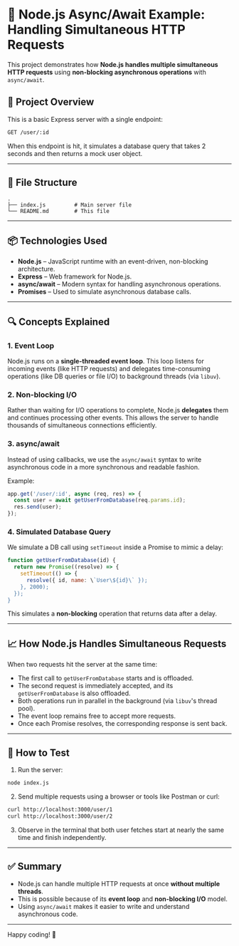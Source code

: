
# 🧠 Node.js Async/Await Example: Handling Simultaneous HTTP Requests

This project demonstrates how **Node.js handles multiple simultaneous HTTP requests** using **non-blocking asynchronous operations** with `async/await`.

## 🚀 Project Overview

This is a basic Express server with a single endpoint:

```bash
GET /user/:id
```

When this endpoint is hit, it simulates a database query that takes 2 seconds and then returns a mock user object.

---

## 📁 File Structure

```
.
├── index.js         # Main server file
└── README.md        # This file
```

---

## 📦 Technologies Used

- **Node.js** – JavaScript runtime with an event-driven, non-blocking architecture.
- **Express** – Web framework for Node.js.
- **async/await** – Modern syntax for handling asynchronous operations.
- **Promises** – Used to simulate asynchronous database calls.

---

## 🔍 Concepts Explained

### 1. Event Loop

Node.js runs on a **single-threaded event loop**. This loop listens for incoming events (like HTTP requests) and delegates time-consuming operations (like DB queries or file I/O) to background threads (via `libuv`).

### 2. Non-blocking I/O

Rather than waiting for I/O operations to complete, Node.js **delegates** them and continues processing other events. This allows the server to handle thousands of simultaneous connections efficiently.

### 3. async/await

Instead of using callbacks, we use the `async/await` syntax to write asynchronous code in a more synchronous and readable fashion.

Example:

```js
app.get('/user/:id', async (req, res) => {
  const user = await getUserFromDatabase(req.params.id);
  res.send(user);
});
```

### 4. Simulated Database Query

We simulate a DB call using `setTimeout` inside a Promise to mimic a delay:

```js
function getUserFromDatabase(id) {
  return new Promise((resolve) => {
    setTimeout(() => {
      resolve({ id, name: \`User\${id}\` });
    }, 2000);
  });
}
```

This simulates a **non-blocking** operation that returns data after a delay.

---

## 📈 How Node.js Handles Simultaneous Requests

When two requests hit the server at the same time:

- The first call to `getUserFromDatabase` starts and is offloaded.
- The second request is immediately accepted, and its `getUserFromDatabase` is also offloaded.
- Both operations run in parallel in the background (via `libuv`'s thread pool).
- The event loop remains free to accept more requests.
- Once each Promise resolves, the corresponding response is sent back.

---

## 🧪 How to Test

1. Run the server:

```bash
node index.js
```

2. Send multiple requests using a browser or tools like Postman or curl:

```bash
curl http://localhost:3000/user/1
curl http://localhost:3000/user/2
```

3. Observe in the terminal that both user fetches start at nearly the same time and finish independently.

---

## ✅ Summary

- Node.js can handle multiple HTTP requests at once **without multiple threads**.
- This is possible because of its **event loop** and **non-blocking I/O** model.
- Using `async/await` makes it easier to write and understand asynchronous code.

---

Happy coding! 🎉
